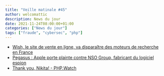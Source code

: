 ```yaml
---
title: "Veille matinale #45"
author: welcomattic
description: News du jour
date: 2021-11-24T08:00:00+01:00
categories: ["News du jour"]
tags: ["fraude", "cybersec", "php"]
---
```


- [Wish, le site de vente en ligne, va disparaître des moteurs de recherche en France](https://www.lemonde.fr/pixels/article/2021/11/24/le-site-de-vente-en-ligne-wish-va-disparaitre-des-grands-moteurs-de-recherche-en-france_6103342_4408996.html)
- [Pegasus : Apple porte plainte contre NSO Group, fabricant du logiciel espion](https://www.lemonde.fr/pixels/article/2021/11/23/pegasus-apple-porte-plainte-contre-nso-group-fabricant-du-logiciel-espion_6103328_4408996.html)
- [Thank you, Nikita! - PHP.Watch](https://php.watch/n/69)
